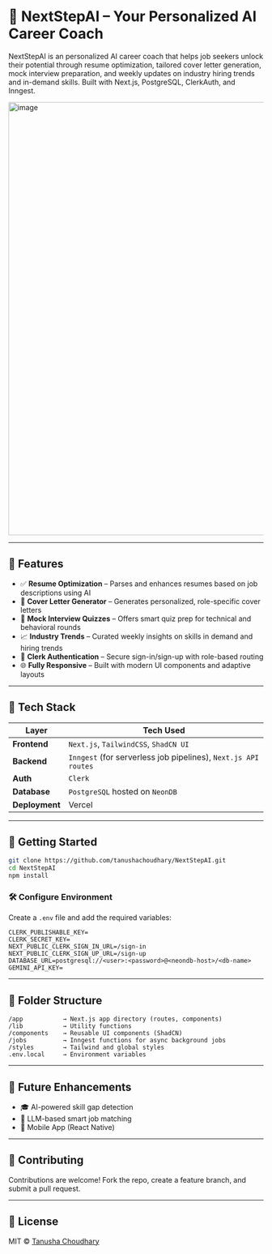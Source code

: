 # 💼 NextStepAI – Your Personalized AI Career Coach

NextStepAI is an personalized AI career coach that helps job seekers unlock their potential through resume optimization, tailored cover letter generation, mock interview preparation, and weekly updates on industry hiring trends and in-demand skills.
Built with Next.js, PostgreSQL, ClerkAuth, and Inngest. 

<img width="1903" height="855" alt="image" src="https://github.com/user-attachments/assets/3b7dc7ff-88d1-443c-94e3-bcec3a4a88f3" />


---

## 🚀 Features

- ✅ **Resume Optimization** – Parses and enhances resumes based on job descriptions using AI
- 📝 **Cover Letter Generator** – Generates personalized, role-specific cover letters
- 🎯 **Mock Interview Quizzes** – Offers smart quiz prep for technical and behavioral rounds
- 📈 **Industry Trends** – Curated weekly insights on skills in demand and hiring trends
- 🔐 **Clerk Authentication** – Secure sign-in/sign-up with role-based routing
- 🌐 **Fully Responsive** – Built with modern UI components and adaptive layouts

---

## 🧠 Tech Stack

| Layer          | Tech Used                                                      |
|----------------|----------------------------------------------------------------|
| **Frontend**   | `Next.js`, `TailwindCSS`, `ShadCN UI`                          |
| **Backend**    | `Inngest` (for serverless job pipelines), `Next.js API routes` |
| **Auth**       | `Clerk`                                                        |
| **Database**   | `PostgreSQL` hosted on `NeonDB`                                |
| **Deployment** | Vercel                                                         |

---

## 🧪 Getting Started

```bash
git clone https://github.com/tanushachoudhary/NextStepAI.git
cd NextStepAI
npm install
````

### 🛠️ Configure Environment

Create a `.env` file and add the required variables:

```env
CLERK_PUBLISHABLE_KEY=
CLERK_SECRET_KEY=
NEXT_PUBLIC_CLERK_SIGN_IN_URL=/sign-in
NEXT_PUBLIC_CLERK_SIGN_UP_URL=/sign-up
DATABASE_URL=postgresql://<user>:<password>@<neondb-host>/<db-name>
GEMINI_API_KEY=
```

---

## 📁 Folder Structure

```
/app           → Next.js app directory (routes, components)
/lib           → Utility functions
/components    → Reusable UI components (ShadCN)
/jobs          → Inngest functions for async background jobs
/styles        → Tailwind and global styles
.env.local     → Environment variables
```

---

## 📍 Future Enhancements

* 🎓 AI-powered skill gap detection
* 🧠 LLM-based smart job matching
* 📱 Mobile App (React Native)

---

## 🤝 Contributing

Contributions are welcome! Fork the repo, create a feature branch, and submit a pull request.

---

## 📄 License

MIT © [Tanusha Choudhary](https://github.com/tanushachoudhary)
